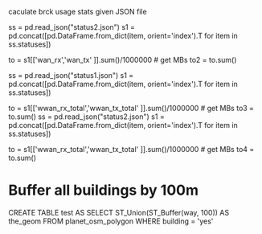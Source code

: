 caculate brck usage stats given JSON file

ss = pd.read_json("status2.json")
s1 = pd.concat([pd.DataFrame.from_dict(item, orient='index').T for item in ss.statuses])

to = s1[['wan_rx','wan_tx' ]].sum()/1000000 # get MBs
to2 = to.sum()


ss = pd.read_json("status1.json")
s1 = pd.concat([pd.DataFrame.from_dict(item, orient='index').T for item in ss.statuses])

to = s1[['wwan_rx_total','wwan_tx_total' ]].sum()/1000000 # get MBs
to3 = to.sum()
ss = pd.read_json("status2.json")
s1 = pd.concat([pd.DataFrame.from_dict(item, orient='index').T for item in ss.statuses])

to = s1[['wwan_rx_total','wwan_tx_total' ]].sum()/1000000 # get MBs
to4 = to.sum()

# Buffer all buildings by 100m
CREATE TABLE test AS
SELECT ST_Union(ST_Buffer(way, 100)) AS the_geom
FROM planet_osm_polygon
WHERE building = 'yes'